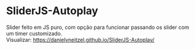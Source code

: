 # SliderJS-Autoplay
Slider feito em JS puro, com opção para funcionar passando os slider com um timer customizado.
<br>
Visualizar: 
<a href="https://danielvneitzel.github.io/SliderJS-Autoplay/" target="_blank">
  https://danielvneitzel.github.io/SliderJS-Autoplay/
</a>
